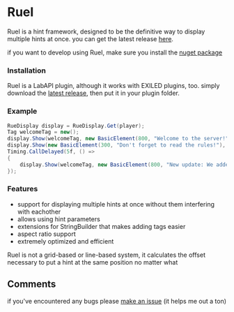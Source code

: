 # RueI
RueI is a hint framework, designed to be the definitive way to display multiple hints at once. you can get the latest release [here](https://github.com/Ruemena/RueI/releases/latest).

if you want to develop using RueI, make sure you install the [nuget package](https://www.nuget.org/packages/RueI)

### Installation
RueI is a LabAPI plugin, although it works with EXILED plugins, too. simply download the [latest release](https://github.com/Ruemena/RueI/releases/latest), then
put it in your plugin folder.

### Example
```cs
RueDisplay display = RueDisplay.Get(player);
Tag welcomeTag = new();
display.Show(welcomeTag, new BasicElement(800, "Welcome to the server!"));
display.Show(new BasicElement(300, "Don't forget to read the rules!"), 10f);
Timing.CallDelayed(5f, () =>
{
    display.Show(welcomeTag, new BasicElement(800, "New update: We added support for multiple hints at once!"), 10f);
});
```

### Features
- support for displaying multiple hints at once without them interfering with eachother
- allows using hint parameters 
- extensions for StringBuilder that makes adding tags easier 
- aspect ratio support
- extremely optimized and efficient

RueI is not a grid-based or line-based system, it calculates the offset necessary to put a hint at the same position no matter what
## Comments
if you've encountered any bugs please [make an issue](https://github.com/paislee/RueI/issues) (it helps me out a ton)
